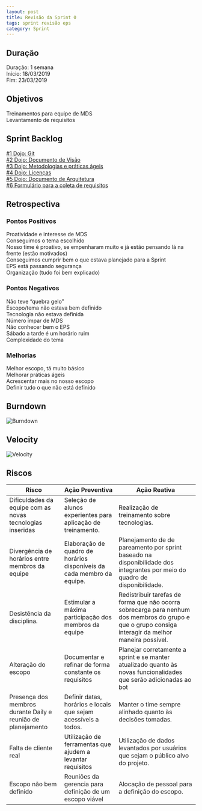 ```yaml
---
layout: post
title: Revisão da Sprint 0
tags: sprint revisão eps 
category: Sprint
---
```


## Duração

Duração: 1 semana<br>
Início: 18/03/2019<br>
Fim: 23/03/2019

## Objetivos

Treinamentos para equipe de MDS<br>
Levantamento de requisitos
<!--more-->

## Sprint Backlog

[#1 Dojo: Git](https://github.com/fga-eps-mds/2019.1-aix/issues/1)<br>
[#2 Dojo: Documento de Visão](https://github.com/fga-eps-mds/2019.1-aix/issues/2)<br>
[#3 Dojo: Metodologias e práticas ágeis](https://github.com/fga-eps-mds/2019.1-aix/issues/3)<br>
[#4 Dojo: Licenças](https://github.com/fga-eps-mds/2019.1-aix/issues/4)<br>
[#5 Dojo: Documento de Arquitetura](https://github.com/fga-eps-mds/2019.1-aix/issues/5)<br>
[#6 Formulário para a coleta de requisitos](https://github.com/fga-eps-mds/2019.1-aix/issues/6)


## Retrospectiva

### Pontos Positivos

Proatividade e interesse de MDS<br>
Conseguimos o tema escolhido<br>
Nosso time é proativo, se empenharam muito e já estão pensando lá na frente (estão motivados)<br>
Conseguimos cumprir bem o que estava planejado para a Sprint<br>
EPS está passando segurança<br>
Organização (tudo foi bem explicado)


### Pontos Negativos

Não teve “quebra gelo”<br>
Escopo/tema não estava bem definido<br>
Tecnologia não estava definida<br>
Número ímpar de MDS<br>
Não conhecer bem o EPS<br>
Sábado a tarde é um horário ruim<br>
Complexidade do tema


### Melhorias

Melhor escopo, tá muito básico<br>
Melhorar práticas ágeis<br>
Acrescentar mais no nosso escopo<br>
Definir tudo o que não está definido


## Burndown

![Burndown](https://imgur.com/dId8od7.png)

## Velocity

![Velocity](https://imgur.com/PIuv3Qv.png)

## Riscos

| Risco  | Ação Preventiva  | Ação Reativa  |
|---|---|---|
| Dificuldades da equipe com as novas tecnologias inseridas  |Seleção de alunos experientes para aplicação de treinamento.   |Realização de treinamento sobre tecnologias.   |
|Divergência de horários entre membros da equipe   |Elaboração de quadro de horários disponíveis da cada membro da equipe.   |Planejamento de de pareamento por sprint baseado na disponibilidade dos integrantes por meio do quadro de disponibilidade.   |
|Desistência da disciplina.   |Estimular a máxima participação dos membros da equipe   |Redistribuir tarefas de forma que não ocorra sobrecarga para nenhum dos membros do grupo e que o grupo consiga interagir da melhor maneira possível.   |
|Alteração do escopo   |Documentar e refinar de forma constante os requisitos   |Planejar corretamente a sprint e se manter atualizado quanto às novas funcionalidades que serão adicionadas ao bot   |
|Presença dos membros durante Daily e reunião de planejamento   |Definir datas, horários e locais que sejam acessíveis a todos.   |Manter o time sempre alinhado quanto às decisões tomadas.   |
| Falta de cliente real  |Utilização de ferramentas que ajudem a levantar requisitos   |Utilização de dados levantados por usuários que sejam o público alvo do projeto.   |
|Escopo não bem definido|Reuniões da gerencia para definição de um escopo viável |Alocação de pessoal para a definição do escopo. |
